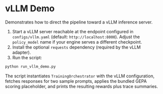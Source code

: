 # vLLM Demo

Demonstrates how to direct the pipeline toward a vLLM inference server.

1. Start a vLLM server reachable at the endpoint configured in
   `configs/vllm.yaml` (default: `http://localhost:8000`). Adjust the
   `policy_model` name if your engine serves a different checkpoint.
2. Install the optional `requests` dependency (required by the vLLM adapter).
3. Run the script:

```bash
python run_vllm_demo.py
```

The script instantiates `TrainingOrchestrator` with the vLLM configuration,
fetches responses for two sample prompts, applies the bundled GEPA scoring
placeholder, and prints the resulting rewards plus trace summaries.
